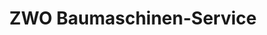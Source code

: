 ---
title: "ZWO Baumaschinen-Service"
url: /oberhausen-rheinhausen/zwo-baumaschinen-service-hoeber-und-mandelbaum-strasse/
shop: Maschinen
---